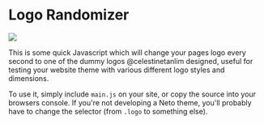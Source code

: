 # Logo Randomizer

![](http://design.neto.com.au/assets/uploads/3Gd9qNQMgV.gif)

This is some quick Javascript which will change your pages logo every second to one of the dummy logos @celestinetanlim designed, useful for testing your website theme with various different logo styles and dimensions.

To use it, simply include `main.js` on your site, or copy the source into your browsers console. If you're not developing a Neto theme, you'll probably have to change the selector (from `.logo` to something else).
